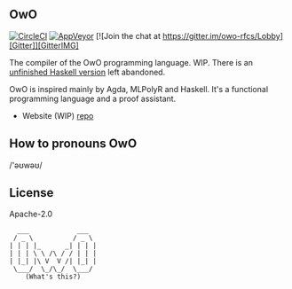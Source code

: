 ## OwO

[![CircleCI][Circle]][CircleIMG]
[![AppVeyor][AV]][AVIMG]
[![Join the chat at https://gitter.im/owo-rfcs/Lobby][Gitter]][GitterIMG]

 [AV]: https://ci.appveyor.com/api/projects/status/tuhny5tndmtv23be/branch/master?svg=true
 [AVIMG]: https://ci.appveyor.com/project/ice1000/owo/branch/master
 [Circle]: https://circleci.com/gh/owo-lang/OwO.svg?style=svg
 [CircleIMG]: https://circleci.com/gh/owo-lang/OwO
 [Gitter]: https://badges.gitter.im/owo-rfcs/Lobby.svg
 [GitterIMG]: https://gitter.im/owo-rfcs/Lobby?utm_source=badge&utm_medium=badge&utm_campaign=pr-badge&utm_content=badge

The compiler of the OwO programming language. WIP.
There is an [unfinished Haskell version][Hs] left abandoned.

OwO is inspired mainly by Agda, MLPolyR and Haskell.
It's a functional programming language and a proof assistant.

 [Hs]: https://github.com/owo-lang/OwO-Haskell-Deprecated

+ Website (WIP) [repo](https://github.com/owo-lang/owo-lang.github.io)

## How to pronouns OwO

/'əʊwəʊ/

## License

Apache-2.0

```text
  ___            ___
 / _ \          / _ \
| | | |_      _| | | |
| | | \ \ /\ / / | | |
| |_| |\ V  V /| |_| |
 \___/  \_/\_/  \___/
    (What's this?)
```
